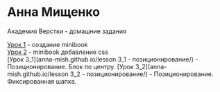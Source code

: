 # Анна Мищенко
Академия Верстки - домашние задания

[Урок 1](https://anna-mish.github.io/lesson%201%20-%20minibook/ "minibook") - создание minibook  
[Урок 2](https://anna-mish.github.io/mini-book/ "minibook-css") - minibook добавление css  
[Урок 3_1](anna-mish.github.io/lesson 3_1 - позиционирование/) - Позиционирование. Блок по центру. 
[Урок 3_2](anna-mish.github.io/lesson 3_2 - позиционирование/) - Позиционирование. Фиксированная шапка. 
